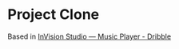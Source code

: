# Project Clone

Based in [InVision Studio — Music Player - Dribble](https://dribbble.com/shots/5785740-InVision-Studio-Music-Player)
